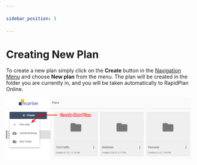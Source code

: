 ```yaml
---

sidebar_position: 3

---
```

# Creating New Plan

To create a new plan simply click on the **Create** button in the [Navigation Menu](/docs/rapid-online/the-invarion-cloud/navigation-menu.md) and choose **New plan** from the menu. The plan will be created in the folder you are currently in, and you will be taken automatically to RapidPlan Online.

![Create New Plan](./assets/Creating_New_Plan.png)
